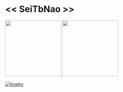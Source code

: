 # << SeiTbNao >>
 <div>
  <a href="https://github.com/seitbnao" title="https://promethee.pom.uni-due.de/">
  <img height="180em" src="https://github-readme-stats-sigma-five.vercel.app/api?username=seitbnao&show_icons=true&theme=tokyonight&include_all_commits=true&count_private=true"/>
  <img height="180em" src="https://github-readme-stats-sigma-five.vercel.app/api/top-langs/?username=seitbnao&layout=compact&langs_count=7&theme=tokyonight"/>
</div>
   
 [![trophy](https://github-profile-trophy.vercel.app/?username=seitbnao)](https://github.com/seitbnao)
